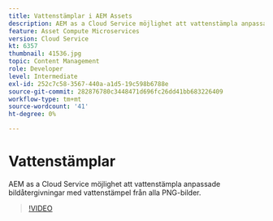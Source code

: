 ```yaml
---
title: Vattenstämplar i AEM Assets
description: AEM as a Cloud Service möjlighet att vattenstämpla anpassade bildåtergivningar med vattenstämpel från alla PNG-bilder.
feature: Asset Compute Microservices
version: Cloud Service
kt: 6357
thumbnail: 41536.jpg
topic: Content Management
role: Developer
level: Intermediate
exl-id: 252c7c58-3567-440a-a1d5-19c598b6788e
source-git-commit: 282876780c3448471d696fc26dd41bb683226409
workflow-type: tm+mt
source-wordcount: '41'
ht-degree: 0%

---
```


# Vattenstämplar

AEM as a Cloud Service möjlighet att vattenstämpla anpassade bildåtergivningar med vattenstämpel från alla PNG-bilder.

>[!VIDEO](https://video.tv.adobe.com/v/41536/?quality=12&learn=on)
